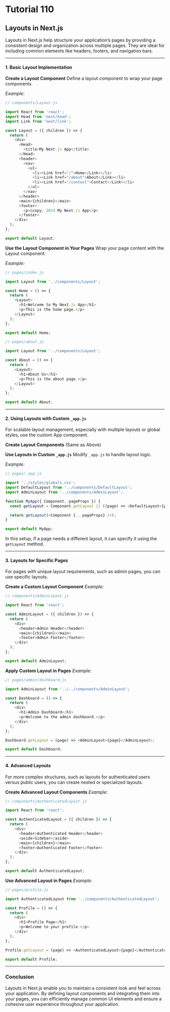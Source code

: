 # Tutorial 110

## Layouts in Next.js

Layouts in Next.js help structure your application’s pages by providing a consistent design and organization across multiple pages. They are ideal for including common elements like headers, footers, and navigation bars.

---

#### 1. Basic Layout Implementation

**Create a Layout Component**
Define a layout component to wrap your page components.

*Example:*
```javascript
// components/Layout.js

import React from 'react';
import Head from 'next/head';
import Link from 'next/link';

const Layout = ({ children }) => {
  return (
    <div>
      <Head>
        <title>My Next.js App</title>
      </Head>
      <header>
        <nav>
          <ul>
            <li><Link href="/">Home</Link></li>
            <li><Link href="/about">About</Link></li>
            <li><Link href="/contact">Contact</Link></li>
          </ul>
        </nav>
      </header>
      <main>{children}</main>
      <footer>
        <p>&copy; 2024 My Next.js App</p>
      </footer>
    </div>
  );
};

export default Layout;
```

**Use the Layout Component in Your Pages**
Wrap your page content with the Layout component.

*Example:*
```javascript
// pages/index.js

import Layout from '../components/Layout';

const Home = () => {
  return (
    <Layout>
      <h1>Welcome to My Next.js App</h1>
      <p>This is the home page.</p>
    </Layout>
  );
};

export default Home;
```

```javascript
// pages/about.js

import Layout from '../components/Layout';

const About = () => {
  return (
    <Layout>
      <h1>About Us</h1>
      <p>This is the about page.</p>
    </Layout>
  );
};

export default About;
```

---

#### 2. Using Layouts with Custom `_app.js`

For scalable layout management, especially with multiple layouts or global styles, use the custom App component.

**Create Layout Components** (Same as Above)

**Use Layouts in Custom `_app.js`**
Modify `_app.js` to handle layout logic.

*Example:*
```javascript
// pages/_app.js

import '../styles/globals.css';
import DefaultLayout from '../components/DefaultLayout';
import AdminLayout from '../components/AdminLayout';

function MyApp({ Component, pageProps }) {
  const getLayout = Component.getLayout || ((page) => <DefaultLayout>{page}</DefaultLayout>);

  return getLayout(<Component {...pageProps} />);
}

export default MyApp;
```

In this setup, if a page needs a different layout, it can specify it using the `getLayout` method.

---

#### 3. Layouts for Specific Pages

For pages with unique layout requirements, such as admin pages, you can use specific layouts.

**Create a Custom Layout Component**
*Example:*
```javascript
// components/AdminLayout.js

import React from 'react';

const AdminLayout = ({ children }) => {
  return (
    <div>
      <header>Admin Header</header>
      <main>{children}</main>
      <footer>Admin Footer</footer>
    </div>
  );
};

export default AdminLayout;
```

**Apply Custom Layout in Pages**
*Example:*
```javascript
// pages/admin/dashboard.js

import AdminLayout from '../../components/AdminLayout';

const Dashboard = () => {
  return (
    <div>
      <h1>Admin Dashboard</h1>
      <p>Welcome to the admin dashboard.</p>
    </div>
  );
};

Dashboard.getLayout = (page) => <AdminLayout>{page}</AdminLayout>;

export default Dashboard;
```

---

#### 4. Advanced Layouts

For more complex structures, such as layouts for authenticated users versus public users, you can create nested or specialized layouts.

**Create Advanced Layout Components**
*Example:*
```javascript
// components/AuthenticatedLayout.js

import React from 'react';

const AuthenticatedLayout = ({ children }) => {
  return (
    <div>
      <header>Authenticated Header</header>
      <aside>Sidebar</aside>
      <main>{children}</main>
      <footer>Authenticated Footer</footer>
    </div>
  );
};

export default AuthenticatedLayout;
```

**Use Advanced Layout in Pages**
*Example:*
```javascript
// pages/profile.js

import AuthenticatedLayout from '../components/AuthenticatedLayout';

const Profile = () => {
  return (
    <div>
      <h1>Profile Page</h1>
      <p>Welcome to your profile.</p>
    </div>
  );
};

Profile.getLayout = (page) => <AuthenticatedLayout>{page}</AuthenticatedLayout>;

export default Profile;
```

---

### Conclusion

Layouts in Next.js enable you to maintain a consistent look and feel across your application. By defining layout components and integrating them into your pages, you can efficiently manage common UI elements and ensure a cohesive user experience throughout your application.